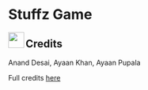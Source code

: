 # Stuffz Game

[<img width=32px height=32px align=left src="https://cdn.jsdelivr.net/npm/simple-icons@v2/icons/github.svg"/>](https://github.com/desaianand1/StuffzGame)





## Credits

Anand Desai, Ayaan Khan, Ayaan Pupala

Full credits [here](./credits.md)